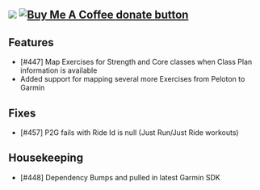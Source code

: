 [![](https://img.shields.io/static/v1?label=Sponsor&message=%E2%9D%A4&logo=GitHub&color=%23fe8e86)](https://github.com/sponsors/philosowaffle) <span class="badge-buymeacoffee"><a href="https://www.buymeacoffee.com/philosowaffle" title="Donate to this project using Buy Me A Coffee"><img src="https://img.shields.io/badge/buy%20me%20a%20coffee-donate-yellow.svg" alt="Buy Me A Coffee donate button" /></a></span>
---

## Features

- [#447] Map Exercises for Strength and Core classes when Class Plan information is available
- Added support for mapping several more Exercises from Peloton to Garmin

## Fixes

- [#457] P2G fails with Ride Id is null (Just Run/Just Ride workouts)

## Housekeeping

- [#448] Dependency Bumps and pulled in latest Garmin SDK